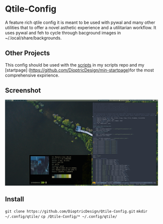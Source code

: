 # Qtile-Config
A feature rich qtile config it is meant to be used with pywal and many other utilities that to offer a novel asthetic experience and a utilitarian workflow. It uses pywal and feh to cycle through bacground images in ~/.local/share/backgrounds.
## Other Projects
This config should be used with the [scripts](https://github.com/DioptricDesign/scripts) in my scripts repo and my [startpage] (https://github.com/DioptricDesign/min-startpage)for the most comprehensive expirience.
## Screenshot
![qtile config](screens/2020-08-23-131058_1920x1080_scrot.png)
## Install
`git clone https://github.com/DioptricDesign/Qtile-Config.git`
`mkdir ~/.config/qtile/`
`cp /Qtile-Config/* ~/.config/qtile/`
